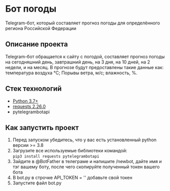 # Бот погоды
Telegram-бот, который составляет прогноз погоды для определённого региона Российской Федерации

## Описание проекта
Telegram-бот обращается к сайту с погодой, составляет прогноз погоды на сегодняшний день, завтрашний день, на 3 дня, на 10 дней, на 2 недели, и на месяц. В прогнозе будут предоставлены такие данные как: температура воздуха 
°C; Порывы ветра, м/с; влажность, %.

## Стек технологий

* [Python 3.7+](https://www.python.org/downloads/)
* [requests 2.26.0](https://pypi.org/project/requests/)
* pytelegrambotapi

## Как запустить проект
1. Перед запуском убедитесь, что у вас есть установленный python версии >= 3.8
2. Загрузите все используемые библиотеки командой: <br>
`pip3 install requests pytelegrambotapi`
3. Зайдите в @BotFather в телеграме и напишите /newbot, дайте имя и тэг вашему боту, после чего скопируйте полученный токен вашего
бота
5. В bot.py в строчке API_TOKEN = '' добавьте свой токен
6. Запустите файл bot.py
